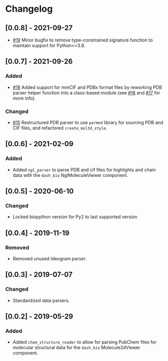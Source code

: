 # Changelog

## [0.0.8] - 2021-09-27
* [#19](https://github.com/plotly/dash-bio-utils/pull/19) Minor bugfix to remove type-constrained signature function to maintain support for Python<=3.8.

## [0.0.7] - 2021-09-26

### Added

* [#18](https://github.com/plotly/dash-bio-utils/pull/18) Added support for mmCIF and PDBx format files by reworking PDB parser helper function into a class-based module.(see [#16](https://github.com/plotly/dash-bio-utils/pull/16) and [#17](https://github.com/plotly/dash-bio-utils/pull/17) for more info).

### Changed

* [#15](https://github.com/plotly/dash-bio-utils/pull/18) Restructured PDB parser to use `parmed` library for sourcing PDB and CIF files, and refactored `create_mol3d_style`.

## [0.0.6] - 2021-02-09

### Added

* Added `ngl_parser` to parse PDB and cif files for highlights and chain data
with the `dash_bio` NglMoleculeViewer component.

## [0.0.5] - 2020-06-10

### Changed

* Locked biopython version for Py2 to last supported version

## [0.0.4] - 2019-11-19

### Removed

* Removed unused Ideogram parser.

## [0.0.3] - 2019-07-07

### Changed

* Standardized data parsers.

## [0.0.2] - 2019-05-29

### Added

* Added `chem_structure_reader` to allow for parsing PubChem files for
  molecular structural data for the `dash_bio` Molecule2dViewer
  component.
